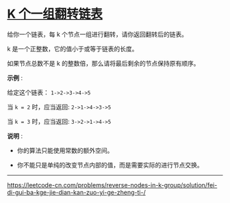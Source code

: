 # [K 个一组翻转链表](https://leetcode-cn.com/problems/reverse-nodes-in-k-group/)

给你一个链表，每 k 个节点一组进行翻转，请你返回翻转后的链表。

k 是一个正整数，它的值小于或等于链表的长度。

如果节点总数不是 k 的整数倍，那么请将最后剩余的节点保持原有顺序。

**示例** :

给定这个链表： `1->2->3->4->5`

当 `k = 2` 时，应当返回: `2->1->4->3->5`

当 `k = 3` 时，应当返回: `3->2->1->4->5`

**说明** :

* 你的算法只能使用常数的额外空间。

* 你不能只是单纯的改变节点内部的值，而是需要实际的进行节点交换。

---

 https://leetcode-cn.com/problems/reverse-nodes-in-k-group/solution/fei-di-gui-ba-kge-jie-dian-kan-zuo-yi-ge-zheng-ti-/ 
